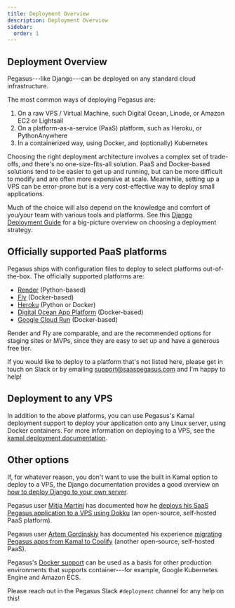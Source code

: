 ```yaml
---
title: Deployment Overview
description: Deployment Overview
sidebar:
  order: 1
---
```


## Deployment Overview

Pegasus---like Django---can be deployed on any standard cloud infrastructure.

The most common ways of deploying Pegasus are:

1. On a raw VPS / Virtual Machine, such Digital Ocean, Linode, or Amazon EC2 or Lightsail
2. On a platform-as-a-service (PaaS) platform, such as Heroku, or PythonAnywhere
3. In a containerized way, using Docker, and (optionally) Kubernetes

Choosing the right deployment architecture involves a complex set of trade-offs, and there's no one-size-fits-all solution.
PaaS and Docker-based solutions tend to be easier to get up and running, but can be more difficult to modify
and are often more expensive at scale.
Meanwhile, setting up a VPS can be error-prone but is a very cost-effective way to deploy small applications.

Much of the choice will also depend on the knowledge and comfort of you/your team with various tools and platforms.
See this [Django Deployment Guide](https://www.saaspegasus.com/guides/django-deployment/) for a big-picture
overview on choosing a deployment strategy.

## Officially supported PaaS platforms

Pegasus ships with configuration files to deploy to select platforms out-of-the-box.
The officially supported platforms are:

- [Render](/deployment/render) (Python-based)
- [Fly](/deployment/fly) (Docker-based)
- [Heroku](/deployment/heroku) (Python or Docker)
- [Digital Ocean App Platform](/deployment/digital-ocean) (Docker-based)
- [Google Cloud Run](/deployment/google-cloud) (Docker-based)

Render and Fly are comparable, and are the recommended options for staging sites or MVPs,
since they are easy to set up and have a generous free tier.

If you would like to deploy to a platform that's not listed here, please get in touch on Slack or by emailing 
support@saaspegasus.com and I'm happy to help!

## Deployment to any VPS

In addition to the above platforms, you can use Pegasus's Kamal deployment support to deploy
your application onto any Linux server, using Docker containers. For more information on deploying to a VPS,
see the [kamal deployment documentation](/kamal).

## Other options

If, for whatever reason, you don't want to use the built in Kamal option to deploy to a VPS,
the Django documentation provides a good overview on [how to deploy Django to your own server](https://docs.djangoproject.com/en/stable/howto/deployment/).

Pegasus user [Mitja Martini](https://mitjamartini.com/) has documented how he [deploys his SaaS Pegasus
application to a VPS using Dokku](https://mitjamartini.com/blog/2024/09/22/deploying-django-on-dokku/) (an
open-source, self-hosted PaaS platform).

Pegasus user [Artem Gordinskiy](https://artem.cool/) has documented his experience 
[migrating Pegasus apps from Kamal to Coolify](https://artem.cool/blog/coolify-django/) (another open-source, self-hosted PaaS).


Pegasus's [Docker support](/docker) can be used as a basis for other production environments
that supports container---for example, Google Kubernetes Engine and Amazon ECS.

Please reach out in the Pegasus Slack `#deployment` channel for any help on this!
